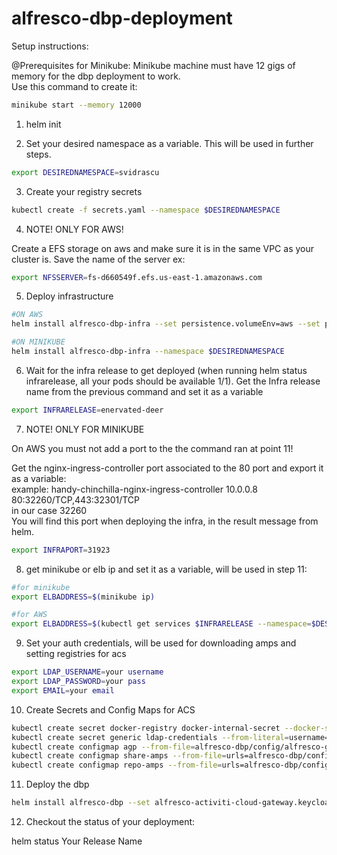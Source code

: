 # alfresco-dbp-deployment

Setup instructions:

@Prerequisites for Minikube:
Minikube machine must have 12 gigs of memory for the dbp deployment to work.   
Use this command to create it:
```bash
minikube start --memory 12000
```

1. helm init

2. Set your desired namespace as a variable. This will be used in further steps.
```bash
export DESIREDNAMESPACE=svidrascu
```
3. Create your registry secrets
```bash
kubectl create -f secrets.yaml --namespace $DESIREDNAMESPACE
```

4. NOTE! ONLY FOR AWS!   

Create a EFS storage on aws and make sure it is in the same VPC as your cluster is. Save the name of the server ex: 
```bash
export NFSSERVER=fs-d660549f.efs.us-east-1.amazonaws.com
```

5. Deploy infrastructure

```bash
#ON AWS
helm install alfresco-dbp-infra --set persistence.volumeEnv=aws --set persistence.nfs.server="$NFSSERVER" --namespace $DESIREDNAMESPACE

#ON MINIKUBE
helm install alfresco-dbp-infra --namespace $DESIREDNAMESPACE
```

6. Wait for the infra release to get deployed (when running helm status infrarelease, all your pods should be available 1/1).
Get the Infra release name from the previous command and set it as a variable

  ```bash
export INFRARELEASE=enervated-deer
  ```

7. NOTE! ONLY FOR MINIKUBE   

On AWS you must not add a port to the the command ran at point 11!    

Get the nginx-ingress-controller port associated to the 80 port and export it as a variable:   
example: handy-chinchilla-nginx-ingress-controller       10.0.0.8    <pending>    80:32260/TCP,443:32301/TCP   
in our case 32260   
You will find this port when deploying the infra, in the result message from helm.

```bash
export INFRAPORT=31923
```

8. get minikube or elb ip and set it as a variable, will be used in step 11:

```Bash
#for minikube
export ELBADDRESS=$(minikube ip)

#for AWS
export ELBADDRESS=$(kubectl get services $INFRARELEASE --namespace=$DESIREDNAMESPACE -o jsonpath={.status.loadBalancer.ingress[0].hostname})
```

9. Set your auth credentials, will be used for downloading amps and setting registries for acs

  ```bash
  export LDAP_USERNAME=your username 
  export LDAP_PASSWORD=your pass
  export EMAIL=your email
  ```
  
10. Create Secrets and Config Maps for ACS

  ```bash
  kubectl create secret docker-registry docker-internal-secret --docker-server=docker-internal.alfresco.com --docker-username=$LDAP_USERNAME --docker-password=$LDAP_PASSWORD --docker-email=$EMAIL --namespace=$DESIREDNAMESPACE
  kubectl create secret generic ldap-credentials --from-literal=username=$LDAP_USERNAME  --from-literal=password=$LDAP_PASSWORD --namespace=$DESIREDNAMESPACE
  kubectl create configmap agp --from-file=alfresco-dbp/config/alfresco-global.properties --namespace=$DESIREDNAMESPACE
  kubectl create configmap share-amps --from-file=urls=alfresco-dbp/config/share-amps-to-apply.txt --namespace=$DESIREDNAMESPACE
  kubectl create configmap repo-amps --from-file=urls=alfresco-dbp/config/repository-amps-to-apply.txt --namespace=$DESIREDNAMESPACE
  ```

11. Deploy the dbp

  ```bash
helm install alfresco-dbp --set alfresco-activiti-cloud-gateway.keycloakURL="http://$ELBADDRESS:$INFRAPORT/auth/" --set alfresco-activiti-cloud-gateway.eurekaURL="http://$ELBADDRESS:$INFRAPORT/registry/" --set alfresco-activiti-cloud-gateway.rabbitmqReleaseName="$INFRARELEASE-rabbitmq" --namespace=$DESIREDNAMESPACE
  ```

12. Checkout the status of your deployment:

helm status Your Release Name
